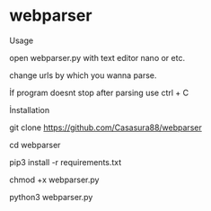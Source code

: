 # webparser


Usage

open webparser.py with text editor nano or etc.


change urls by which you wanna parse.


İf program doesnt stop after parsing use ctrl + C



İnstallation


git clone https://github.com/Casasura88/webparser


cd webparser


pip3 install -r requirements.txt


chmod +x webparser.py


python3 webparser.py
